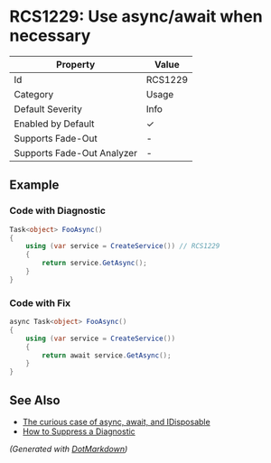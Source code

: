 # RCS1229: Use async/await when necessary

| Property                    | Value    |
| --------------------------- | -------- |
| Id                          | RCS1229  |
| Category                    | Usage    |
| Default Severity            | Info     |
| Enabled by Default          | &#x2713; |
| Supports Fade\-Out          | \-       |
| Supports Fade\-Out Analyzer | \-       |

## Example

### Code with Diagnostic

```csharp
Task<object> FooAsync()
{
    using (var service = CreateService()) // RCS1229
    {
        return service.GetAsync();
    }
}
```

### Code with Fix

```csharp
async Task<object> FooAsync()
{
    using (var service = CreateService())
    {
        return await service.GetAsync();
    }
}
```

## See Also

* [The curious case of async, await, and IDisposable](http://thebillwagner.com/Blog/Item/2017-05-03-ThecuriouscaseofasyncawaitandIDisposable)
* [How to Suppress a Diagnostic](../HowToConfigureAnalyzers.md#how-to-suppress-a-diagnostic)


*\(Generated with [DotMarkdown](http://github.com/JosefPihrt/DotMarkdown)\)*
